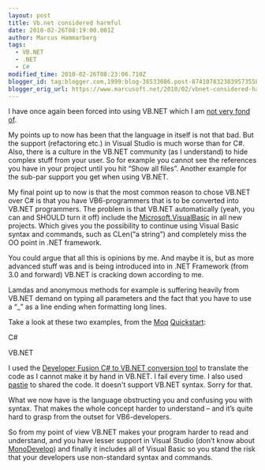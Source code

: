 ```yaml
---
layout: post
title: Vb.net considered harmful
date: 2010-02-26T08:19:00.001Z
author: Marcus Hammarberg
tags:
  - VB.NET
  - .NET
  - C#
modified_time: 2010-02-26T08:23:06.710Z
blogger_id: tag:blogger.com,1999:blog-36533086.post-8741078323839573558
blogger_orig_url: https://www.marcusoft.net/2010/02/vbnet-considered-harmful.html
---
```



I have once again been forced into using VB.NET which I am
<a href="https://www.marcusoft.net/2007/03/vbnet-or-c.html"
target="_blank">not very fond of</a>.

My points up to now has been that the language in itself is not that
bad. But the support (refactoring etc.) in Visual Studio is much worse
than for C#. Also, there is a culture in the VB.NET community (as I
understand) to hide complex stuff from your user. So for example you
cannot see the references you have in your project until you hit “Show
all files”. Another example for the sub-par support you get when using
VB.NET.

My final point up to now is that the most common reason to chose VB.NET
over C# is that you have VB6-programmers that is to be converted into
VB.NET programmers. The problem is that VB.NET automatically (yeah, you
can and SHOULD turn it off) include the <a
href="http://msdn.microsoft.com/en-us/library/microsoft.visualbasic.aspx"
target="_blank">Microsoft.VisualBasic</a> in all new projects. Which
gives you the possibility to continue using Visual Basic syntax and
commands, such as CLen(“a string”) and completely miss the OO point in
.NET framework.

You could argue that all this is opinions by me. And maybe it is, but as
more advanced stuff was and is being introduced into in .NET Framework
(from 3.0 and forward) VB.NET is cracking down according to me.

Lamdas and anonymous methods for example is suffering heavily from
VB.NET demand on typing all parameters and the fact that you have to use
a “\_” as a line ending when formatting long lines.

Take a look at these two examples, from the
<a href="http://code.google.com/p/moq/" target="_blank">Moq</a> <a href="http://code.google.com/p/moq/wiki/QuickStart"
target="_blank">Quickstart</a>:

C#

VB.NET

<span class="small">I used the
<a href="http://www.developerfusion.com/tools/convert/csharp-to-vb/"
target="_blank">Developer Fusion C# to VB.NET conversion tool</a> to
translate the code as I cannot make it by hand in VB.NET. I fail every
time. I also used <a href="Pastie.org" target="_blank">pastie</a> to
shared the code. It doesn't support VB.NET syntax. Sorry for
that.

What we now have is the language obstructing you and confusing you with
syntax. That makes the whole concept harder to understand – and it’s
quite hard to grasp from the outset for VB6-developers.

So from my point of view VB.NET makes your program harder to read and
understand, and you have lesser support in Visual Studio (don’t know
about <a href="http://monodevelop.com/" target="_blank">MonoDevelop</a>)
and finally it includes all of Visual Basic so you stand the risk that
your developers use non-standard syntax and commands.
